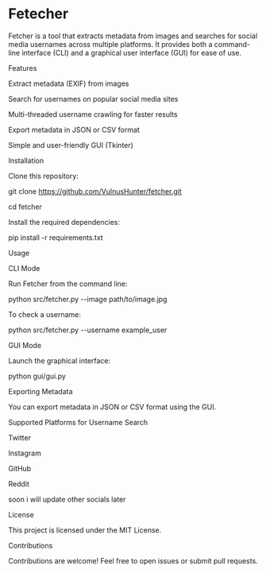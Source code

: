 # Fetecher
Fetcher is a tool that extracts metadata from images and searches for social media usernames across multiple platforms. It provides both a command-line interface (CLI) and a graphical user interface (GUI) for ease of use.

Features

Extract metadata (EXIF) from images

Search for usernames on popular social media sites

Multi-threaded username crawling for faster results

Export metadata in JSON or CSV format

Simple and user-friendly GUI (Tkinter)

Installation

Clone this repository:

git clone https://github.com/VulnusHunter/fetcher.git

cd fetcher

Install the required dependencies:

pip install -r requirements.txt

Usage

CLI Mode

Run Fetcher from the command line:

python src/fetcher.py --image path/to/image.jpg

To check a username:

python src/fetcher.py --username example_user

GUI Mode

Launch the graphical interface:

python gui/gui.py

Exporting Metadata

You can export metadata in JSON or CSV format using the GUI.

Supported Platforms for Username Search

Twitter

Instagram

GitHub

Reddit

soon i will update other socials later

License

This project is licensed under the MIT License.

Contributions

Contributions are welcome! Feel free to open issues or submit pull requests.

